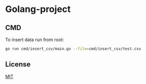 # Golang-project


## CMD
To insert data run from root:

```bash
go run cmd/insert_csv/main.go --file=cmd/insert_csv/test.csv
```

## License

[MIT](https://choosealicense.com/licenses/mit/)